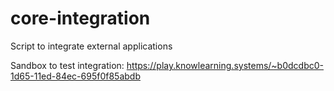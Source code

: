 # core-integration
Script to integrate external applications

Sandbox to test integration: https://play.knowlearning.systems/~b0dcdbc0-1d65-11ed-84ec-695f0f85abdb
